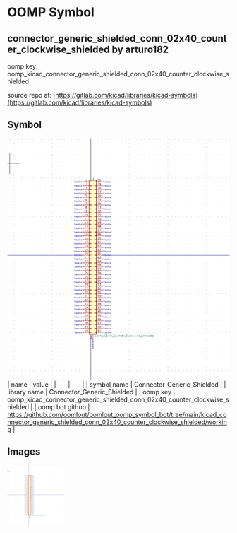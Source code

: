 # OOMP Symbol  
## connector_generic_shielded_conn_02x40_counter_clockwise_shielded  by arturo182  
  
oomp key: oomp_kicad_connector_generic_shielded_conn_02x40_counter_clockwise_shielded  
  
source repo at: [https://gitlab.com/kicad/libraries/kicad-symbols](https://gitlab.com/kicad/libraries/kicad-symbols)  
## Symbol  
  
[![working.png](working_600.png)](working.png)  
| name | value | 
| --- | --- | 
| symbol name | Connector_Generic_Shielded | 
| library name | Connector_Generic_Shielded | 
| oomp key | oomp_kicad_connector_generic_shielded_conn_02x40_counter_clockwise_shielded | 
| oomp bot github | https://github.com/oomlout/oomlout_oomp_symbol_bot/tree/main/kicad_connector_generic_shielded_conn_02x40_counter_clockwise_shielded/working | 
## Images  
  
[![working.png](working_140.png)](working.png)  
